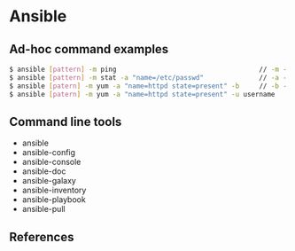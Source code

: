 # Ansible

## Ad-hoc command examples

```sh
$ ansible [pattern] -m ping                                    // -m - module
$ ansible [pattern] -m stat -a "name=/etc/passwd"              // -a - module option/argument
$ ansible [patern] -m yum -a "name=httpd state=present" -b     // -b - sudo as root
$ ansible [patern] -m yum -a "name=httpd state=present" -u username     // -u - connect as a different user
```

## Command line tools

- ansible
- ansible-config
- ansible-console
- ansible-doc
- ansible-galaxy
- ansible-inventory
- ansible-playbook
- ansible-pull

## References


